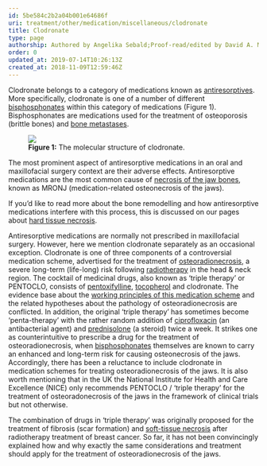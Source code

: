 ```yaml
---
id: 5be584c2b2a04b001e64686f
uri: treatment/other/medication/miscellaneous/clodronate
title: Clodronate
type: page
authorship: Authored by Angelika Sebald;Proof-read/edited by David A. Mitchell
order: 0
updated_at: 2019-07-14T10:26:13Z
created_at: 2018-11-09T12:59:46Z
---
```


<p>Clodronate belongs to a category of medications known as <a href="/treatment-other-medications-miscellaneous-antiresorptive">antiresorptives</a>.
    More specifically, clodronate is one of a number of different
    <a href="/treatment/other/medication/miscellaneous/bisphosphonates">bisphosphonates</a>    within this category of medications (Figure 1). Bisphosphonates
    are medications used for the treatment of osteoporosis (brittle
    bones) and <a href="/treatment/surgery/tumour/metastases">bone metastases</a>.</p>
<figure><img src="/treatment-other-medication-miscellaneous-clodronate-figure1.png">
    <figcaption><strong>Figure 1:</strong> The molecular structure of clodronate.</figcaption>
</figure>
<p>The most prominent aspect of antiresorptive medications in an
    oral and maxillofacial surgery context are their adverse
    effects. Antiresorptive medications are the most common cause
    of <a href="/diagnosis/a-z/necrosis/hard/more-info">necrosis of the jaw bones</a>,
    known as MRONJ (medication-related osteonecrosis of the jaws).</p>
<aside>
    <p>If you’d like to read more about the bone remodelling and
        how antiresorptive medications interfere with this process,
        this is discussed on our pages about <a href="/diagnosis/a-z/necrosis/hard/detailed">hard tissue necrosis</a>.</p>
</aside>
<p>Antiresorptive medications are normally not prescribed in maxillofacial
    surgery. However, here we mention clodronate separately as
    an occasional exception. Clodronate is one of three components
    of a controversial medication scheme, advertised for the
    treatment of <a href="/treatment/surgery/necrosis/hard-tissue/detailed">osteoradionecrosis</a>,
    a severe long-term (life-long) risk following <a href="/treatment/radiotherapy">radiotherapy</a>    in the head &amp; neck region. The cocktail of medicinal
    drugs, also known as ‘triple therapy’ or PENTOCLO, consists
    of <a href="/treatment/other/medication/miscellaneous/pentoxifylline">pentoxifylline</a>,
    <a href="/treatment/other/medication/miscellaneous/tocopherol">tocopherol</a>    and clodronate. The evidence base about the <a href="/diagnosis/a-z/necrosis/hard/detailed">working principles of this medication scheme</a>    and the related hypotheses about the pathology of osteoradionecrosis
    are conflicted. In addition, the original ‘triple therapy’
    has sometimes become ‘penta-therapy’ with the rather random
    addition of <a href="/treatment/other/medication/infection/detailed">ciprofloxacin</a>    (an antibacterial agent) and <a href="/treatment-other-medication-miscellaneous-steroid">prednisolone</a>    (a steroid) twice a week. It strikes one as counterintuitive
    to prescribe a drug for the treatment of osteoradionecrosis,
    when <a href="/treatment/other/medication/miscellaneous/bisphosphonates">bisphosphonates</a>    themselves are known to carry an enhanced and long-term risk
    for causing osteonecrosis of the jaws. Accordingly, there
    has been a reluctance to include clodronate in medication
    schemes for treating osteoradionecrosis of the jaws. It is
    also worth mentioning that in the UK the National Institute
    for Health and Care Excellence (NICE) only recommends PENTOCLO
    / ‘triple therapy’ for the treatment of osteoradonecrosis
    of the jaws in the framework of clinical trials but not otherwise.</p>
<p>The combination of drugs in ‘triple therapy’ was originally proposed
    for the treatment of fibrosis (scar formation) and <a href="/diagnosis/a-z/necrosis/soft">soft-tissue necrosis</a>    after radiotherapy treatment of breast cancer. So far, it
    has not been convincingly explained how and why exactly the
    same considerations and treatment should apply for the treatment
    of osteoradionecrosis of the jaws.</p>
